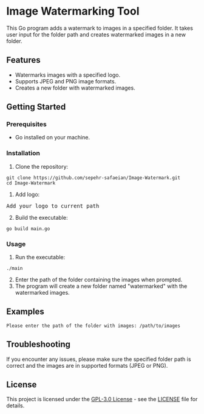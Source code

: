 <h1>Image Watermarking Tool</h1>

<p>This Go program adds a watermark to images in a specified folder. It takes user input for the folder path and creates watermarked images in a new folder.</p>

<h2>Features</h2>

<ul>
  <li>Watermarks images with a specified logo.</li>
  <li>Supports JPEG and PNG image formats.</li>
  <li>Creates a new folder with watermarked images.</li>
</ul>

<h2>Getting Started</h2>

<h3>Prerequisites</h3>

<ul>
  <li>Go installed on your machine.</li>
</ul>

<h3>Installation</h3>

<ol>
  <li>Clone the repository:</li>
</ol>

<pre><code>git clone https://github.com/sepehr-safaeian/Image-Watermark.git
cd Image-Watermark
</code></pre>
<ol>
  <li>Add logo:</li>
</ol>

<pre>
Add your logo to current path
</pre>
<ol start="2">
  <li>Build the executable:</li>
</ol>

<pre><code>go build main.go
</code></pre>

<h3>Usage</h3>

<ol>
  <li>Run the executable:</li>
</ol>

<pre><code>./main
</code></pre>

<ol start="2">
  <li>Enter the path of the folder containing the images when prompted.</li>
  <li>The program will create a new folder named "watermarked" with the watermarked images.</li>
</ol>

<h2>Examples</h2>

<pre><code>Please enter the path of the folder with images: /path/to/images
</code></pre>

<h2>Troubleshooting</h2>

<p>If you encounter any issues, please make sure the specified folder path is correct and the images are in supported formats (JPEG or PNG).</p>

<h2>License</h2>

<p>This project is licensed under the <a href="https://opensource.org/licenses/GPL-3.0">GPL-3.0 License</a> - see the <a href="https://github.com/sepehr-safaeian/Image-Watermark/blob/main/LICENSE">LICENSE</a> file for details.</p>
